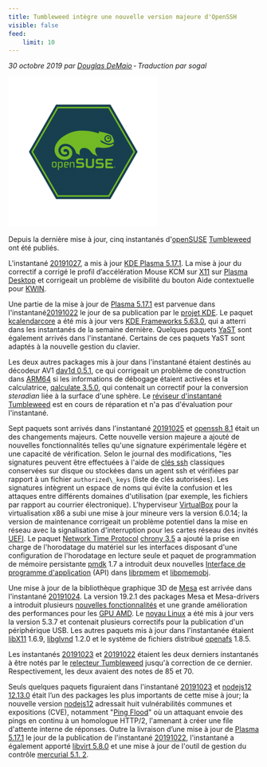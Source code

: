 ```yaml
---
title: Tumbleweed intègre une nouvelle version majeure d'OpenSSH
visible: false
feed:
    limit: 10
---
```


*30 octobre 2019 par [Douglas DeMaio](https://news.opensuse.org/author/ddemaio/ "Messages de Douglas DeMaio") - Traduction par sogal*

![](./item.header.png)

Depuis la dernière mise à jour, cinq instantanés d'[openSUSE](https://www.opensuse.org/) [Tumbleweed](https://en.opensuse.org/Portal:Tumbleweed) ont été publiés.

L'instantané [20191027](https://lists.opensuse.org/opensuse-factory/2019-10/msg00375.html), a mis à jour [KDE Plasma 5.17.1](https://kde.org/announcements/plasma-5.17.1.php). La mise à jour du correctif a corrigé le profil d’accélération Mouse KCM sur [X11](https://www.x.org/) sur [Plasma Desktop](https://kde.org/plasma-desktop) et corrigeait un problème de visibilité du bouton Aide contextuelle pour [KWIN](https://userbase.kde.org/KWin).

Une partie de la mise à jour de [Plasma 5.17.1](https://kde.org/announcements/plasma-5.17.1.php) est parvenue dans l'instantané[20191022](https://lists.opensuse.org/opensuse-factory/2019-10/msg00304.html) le jour de sa publication par le [projet KDE](https://kde.org/).
Le paquet [kcalendarcore](https://api.kde.org/frameworks/kcalendarcore/html/index.html) a été mis à jour vers [KDE Frameworks 5.63.0](https://kde.org/announcements/kde-frameworks-5.63.0.php), qui a atterri dans les instantanés de la semaine dernière.
Quelques paquets [YaST](https://en.wikipedia.org/wiki/YaST) sont également arrivés dans l'instantané. Certains de ces paquets YaST sont adaptés à la nouvelle gestion du clavier.

Les deux autres packages mis à jour dans l'instantané étaient destinés au décodeur AV1 [dav1d 0.5.1](https://code.videolan.org/videolan/dav1d), ce qui corrigeait un problème de construction dans [ARM64](https://en.wikipedia.org/wiki/ARM_architecture) si les informations de débogage étaient activées et la calculatrice, [qalculate 3.5.0](https://qalculate.github.io/downloads.html), qui contenait un correctif pour la conversion *steradian* liée à la surface d'une sphère.
Le [réviseur d'instantané Tumbleweed](http://review.tumbleweed.boombatower.com/) est en cours de réparation et n'a pas d'évaluation pour l'instantané.

Sept paquets sont arrivés dans l'instantané [20191025](https://lists.opensuse.org/opensuse-factory/2019-10/msg00365.html) et [openssh 8.1](https://www.openssh.com/txt/release-8.1) était un des changements majeurs.
Cette nouvelle version majeure a ajouté de nouvelles fonctionnalités telles qu'une signature expérimentale légère et une capacité de vérification. Selon le journal des modifications, "les signatures peuvent être effectuées à l'aide de [clés ssh](https://wiki.archlinux.org/index.php/SSH_keys) classiques conservées sur disque ou stockées dans un agent ssh et vérifiées par rapport à un fichier `authorized\_keys` (liste de clés autorisées). Les signatures intègrent un espace de noms qui évite la confusion et les attaques entre différents domaines d'utilisation (par exemple, les fichiers par rapport au courrier électronique).
L'hyperviseur [VirtualBox](https://www.virtualbox.org/) pour la virtualisation x86 a subi une mise à jour mineure vers la version 6.0.14; la version de maintenance corrigeait un problème potentiel dans la mise en réseau avec la signalisation d'interruption pour les cartes réseau des invités [UEFI](https://en.wikipedia.org/wiki/Unified_Extensible_Firmware_Interface).
Le paquet [Network Time Protocol](https://en.wikipedia.org/wiki/Network_Time_Protocol) [chrony 3.5](https://chrony.tuxfamily.org/download.html) a ajouté la prise en charge de l'horodatage du matériel sur les interfaces disposant d'une configuration de l'horodatage en lecture seule et paquet de programmation de mémoire persistante [pmdk](https://pmem.io/) 1.7 a introduit deux nouvelles [Interface de programme d'application](https://en.wikipedia.org/wiki/Application_programming_interface) (API) dans [librpmem](https://pmem.io/pmdk/libpmem/) et [libpmemobj](http://pmem.io/pmdk/libpmemobj/).

Une mise à jour de la bibliothèque graphique 3D de [Mesa](https://www.mesa3d.org/) est arrivée dans l'instantané [20191024](https://lists.opensuse.org/opensuse-factory/2019-10/msg00354.html). La version 19.2.1 des packages Mesa et Mesa-drivers a introduit plusieurs [nouvelles fonctionnalités](https://www.phoronix.com/scan.php?page=news_item&px=Mesa-19.2-Released) et une grande amélioration des performances pour les [GPU AMD](https://www.phoronix.com/scan.php?page=news_item&px=Mesa-Radeon-Boost-No-vRAM-Type).
Le [noyau Linux](https://www.kernel.org/) a été mis à jour vers la version 5.3.7 et contenait plusieurs correctifs pour la publication d'un périphérique USB.
Les autres paquets mis à jour dans l'instantanée étaient [libX11](https://gitlab.freedesktop.org/xorg/lib/libx11) 1.6.9, [libglvnd](https://github.com/NVIDIA/libglvnd) 1.2.0 et le système de fichiers distribué [openafs](https://www.openafs.org/) 1.8.5.

Les instantanés [20191023](https://lists.opensuse.org/opensuse-factory/2019-10/msg00342.html) et [20191022](https://lists.opensuse.org/opensuse-factory/2019-10/msg00304.html) étaient les deux derniers instantanés à être notés par le [relecteur Tumbleweed](http://review.tumbleweed.boombatower.com/) jusqu'à correction de ce dernier.
Respectivement, les deux avaient des notes de 85 et 70.

Seuls quelques paquets figuraient dans l'instantané [20191023](https://lists.opensuse.org/opensuse-factory/2019-10/msg00342.html) et [nodejs12 12.13.0](https://github.com/nodejs/node/blob/master/doc/changelogs/CHANGELOG_V12.md#12.8.1) était l’un des packages les plus importants de cette mise à jour; la nouvelle version [nodejs12](https://github.com/nodejs/node/blob/master/doc/changelogs/CHANGELOG_V12.md#12.8.1) adressait huit vulnérabilités communes et expositions (CVE), notamment "[Ping Flood](https://en.wikipedia.org/wiki/Ping_flood)" où un attaquant envoie des pings en continu à un homologue HTTP/2, l'amenant à créer une file d'attente interne de réponses.
Outre la livraison d’une mise à jour de [Plasma 5.17.1](https://kde.org/announcements/plasma-5.17.1.php) le jour de la publication de l'instantané [20191022](https://lists.opensuse.org/opensuse-factory/2019-10/msg00304.html), l'instantané a également apporté [libvirt 5.8.0](https://libvirt.org/news.html) et une mise à jour de l'outil de gestion du contrôle [mercurial 5.1. 2](https://www.mercurial-scm.org/).
